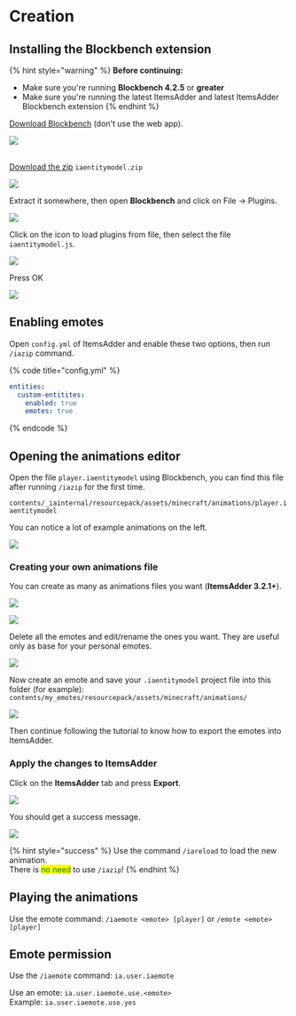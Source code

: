 # Creation

## Installing the Blockbench extension

{% hint style="warning" %}
**Before continuing:**

* Make sure you're running **Blockbench 4.2.5** or **greater**
* Make sure you're running the latest ItemsAdder and latest ItemsAdder Blockbench extension
{% endhint %}

[Download Blockbench](https://www.blockbench.net/) (don't use the web app).

![](<../../../.gitbook/assets/image (98) (1).png>)

\
[Download the zip](https://github.com/LoneDev6/itemsadder-entity/releases) `iaentitymodel.zip`

![](<../../../.gitbook/assets/image (61).png>)

Extract it somewhere, then open **Blockbench** and click on File -> Plugins.

![](<../../../.gitbook/assets/image (48) (1) (1).png>)

Click on the icon to load plugins from file, then select the file `iaentitymodel.js`.

![](<../../../.gitbook/assets/image (74) (1) (1).png>)

Press OK

![](<../../../.gitbook/assets/image (71).png>)

## Enabling emotes

Open `config.yml` of ItemsAdder and enable these two options, then run `/iazip` command.

{% code title="config.yml" %}
```yaml
entities:
  custom-entitites:
    enabled: true
    emotes: true
```
{% endcode %}

## Opening the animations editor

Open the file `player.iaentitymodel` using Blockbench, you can find this file after running `/iazip` for the first time.

`contents/_iainternal/resourcepack/assets/minecraft/animations/player.iaentitymodel`

You can notice a lot of example animations on the left.

![](<../../../.gitbook/assets/image (51) (3).png>)

### Creating your own animations file

You can create as many as animations files you want (**ItemsAdder 3.2.1+**).

![](<../../../.gitbook/assets/image (62).png>)

![](<../../../.gitbook/assets/image (82).png>)

Delete all the emotes and edit/rename the ones you want. They are useful only as base for your personal emotes.

![](<../../../.gitbook/assets/image (68).png>)

Now create an emote and save your `.iaentitymodel` project file into this folder (for example):\
`contents/my_emotes/resourcepack/assets/minecraft/animations/`

![](<../../../.gitbook/assets/image (95).png>)

Then continue following the tutorial to know how to export the emotes into ItemsAdder.

### Apply the changes to ItemsAdder

Click on the **ItemsAdder** tab and press **Export**.

![](<../../../.gitbook/assets/image (100).png>)

You should get a success message.

![](<../../../.gitbook/assets/image (81) (1).png>)

{% hint style="success" %}
Use the command `/iareload` to load the new animation.\
There is <mark style="color:green;">no need</mark> to use `/iazip`!
{% endhint %}

## Playing the animations

Use the emote command: `/iaemote <emote> [player]` or `/emote <emote> [player]`

## Emote permission

Use the `/iaemote` command: `ia.user.iaemote`

Use an emote: `ia.user.iaemote.use.<emote>`\
Example: `ia.user.iaemote.use.yes`
